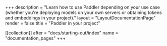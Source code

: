 +++
description = "Learn how to use Paddler depending on your use case (whether you're deploying models on your own servers or obtaining tokens and embeddings in your project)."
layout = "LayoutDocumentationPage"
render = false
title = "Paddler in your project"

[[collection]]
after = "docs/starting-out/index"
name = "documentation_pages"
+++

